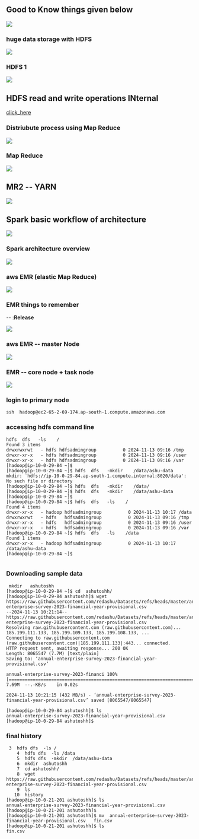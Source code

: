 ## Good to Know things given below 

<img src="know.png">

### huge data storage with HDFS 

<img src="hdfs.png">

### HDFS 1 

<img src="hdfs1.png">

## HDFS read and write operations INternal 

[click_here](https://slashbigdata.blogspot.com/2016/04/internals-of-hdfs.html)

### Distriubute process using  Map Reduce  

<img src="mr1.png">

### Map Reduce 

<img src="mr2.png">

## MR2 -- YARN 

<img src="yarn.png">

## Spark basic workflow of architecture 

<img src="spark1.png">

### Spark architecture overview 

<img src="spark2.png">

### aws EMR (elastic Map Reduce)

<img src="emr1.png">

### EMR  things to remember 

-- :**Release** 

<img src="rls.png">

### aws EMR -- master Node 

<img src="master1.png">

### EMR -- core node + task node 

<img src="node1.png">

### login to primary node 

```
ssh  hadoop@ec2-65-2-69-174.ap-south-1.compute.amazonaws.com
```

### accessing hdfs command line 

```
hdfs  dfs   -ls    / 
Found 3 items
drwxrwxrwt   - hdfs hdfsadmingroup          0 2024-11-13 09:16 /tmp
drwxr-xr-x   - hdfs hdfsadmingroup          0 2024-11-13 09:16 /user
drwxr-xr-x   - hdfs hdfsadmingroup          0 2024-11-13 09:16 /var
[hadoop@ip-10-0-29-84 ~]$ 
[hadoop@ip-10-0-29-84 ~]$ hdfs  dfs   -mkdir    /data/ashu-data 
mkdir: `hdfs://ip-10-0-29-84.ap-south-1.compute.internal:8020/data': No such file or directory
[hadoop@ip-10-0-29-84 ~]$ hdfs  dfs   -mkdir    /data/ 
[hadoop@ip-10-0-29-84 ~]$ hdfs  dfs   -mkdir    /data/ashu-data 
[hadoop@ip-10-0-29-84 ~]$ 
[hadoop@ip-10-0-29-84 ~]$ hdfs  dfs   -ls    / 
Found 4 items
drwxr-xr-x   - hadoop hdfsadmingroup          0 2024-11-13 10:17 /data
drwxrwxrwt   - hdfs   hdfsadmingroup          0 2024-11-13 09:16 /tmp
drwxr-xr-x   - hdfs   hdfsadmingroup          0 2024-11-13 09:16 /user
drwxr-xr-x   - hdfs   hdfsadmingroup          0 2024-11-13 09:16 /var
[hadoop@ip-10-0-29-84 ~]$ hdfs  dfs   -ls    /data 
Found 1 items
drwxr-xr-x   - hadoop hdfsadmingroup          0 2024-11-13 10:17 /data/ashu-data
[hadoop@ip-10-0-29-84 ~]$ 


```

### Downloading sample data

```
 mkdir   ashutoshh
[hadoop@ip-10-0-29-84 ~]$ cd  ashutoshh/
[hadoop@ip-10-0-29-84 ashutoshh]$ wget https://raw.githubusercontent.com/redashu/Datasets/refs/heads/master/annual-enterprise-survey-2023-financial-year-provisional.csv
--2024-11-13 10:21:14--  https://raw.githubusercontent.com/redashu/Datasets/refs/heads/master/annual-enterprise-survey-2023-financial-year-provisional.csv
Resolving raw.githubusercontent.com (raw.githubusercontent.com)... 185.199.111.133, 185.199.109.133, 185.199.108.133, ...
Connecting to raw.githubusercontent.com (raw.githubusercontent.com)|185.199.111.133|:443... connected.
HTTP request sent, awaiting response... 200 OK
Length: 8065547 (7.7M) [text/plain]
Saving to: ‘annual-enterprise-survey-2023-financial-year-provisional.csv’

annual-enterprise-survey-2023-financi 100%[========================================================================>]   7.69M  --.-KB/s    in 0.02s   

2024-11-13 10:21:15 (432 MB/s) - ‘annual-enterprise-survey-2023-financial-year-provisional.csv’ saved [8065547/8065547]

[hadoop@ip-10-0-29-84 ashutoshh]$ ls
annual-enterprise-survey-2023-financial-year-provisional.csv
[hadoop@ip-10-0-29-84 ashutoshh]$ 

```

### final history 

```
 3  hdfs dfs  -ls /
    4  hdfs dfs  -ls /data
    5  hdfs dfs  -mkdir  /data/ashu-data
    6  mkdir  ashutoshh 
    7  cd ashutoshh/
    8  wget  https://raw.githubusercontent.com/redashu/Datasets/refs/heads/master/annual-enterprise-survey-2023-financial-year-provisional.csv
    9  ls
   10  history 
[hadoop@ip-10-0-21-201 ashutoshh]$ ls
annual-enterprise-survey-2023-financial-year-provisional.csv
[hadoop@ip-10-0-21-201 ashutoshh]$ 
[hadoop@ip-10-0-21-201 ashutoshh]$ mv  annual-enterprise-survey-2023-financial-year-provisional.csv   fin.csv
[hadoop@ip-10-0-21-201 ashutoshh]$ ls
fin.csv

```
